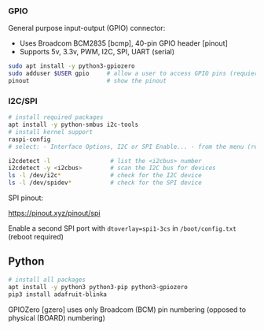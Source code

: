 ### GPIO

General purpose input-output (GPIO) connector:

* Uses Broadcom BCM2835 [bcmp], 40-pin GPIO header [pinout]
* Supports 5v, 3.3v, PWM, I2C, SPI, UART (serial)

```bash
sudo apt install -y python3-gpiozero
sudo adduser $USER gpio     # allow a user to access GPIO pins (requiers a re-login/newgrp)
pinout                      # show the pinout
```

### I2C/SPI

```bash
# install required packages
apt install -y python-smbus i2c-tools
# install kernel support
raspi-config
# select: - Interface Options, I2C or SPI Enable... - from the menu (reboot required)
```
```bash
i2cdetect -l                 # list the <i2cbus> number
i2cdetect -y <i2cbus>        # scan the I2C bus for devices    
ls -l /dev/i2c*              # check for the I2C device
ls -l /dev/spidev*           # check for the SPI device
```

SPI pinout:

<https://pinout.xyz/pinout/spi>

Enable a second SPI port with `dtoverlay=spi1-3cs` in `/boot/config.txt` (reboot required)

## Python

```bash
# install all packages
apt install -y python3 python3-pip python3-gpiozero
pip3 install adafruit-blinka
```

GPIOZero [gzero] uses only Broadcom (BCM) pin numbering (opposed to physical (BOARD) numbering)

